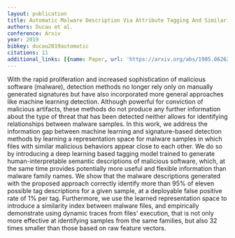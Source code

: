 ```yaml
---
layout: publication
title: Automatic Malware Description Via Attribute Tagging And Similarity Embedding
authors: Ducau et al.
conference: Arxiv
year: 2019
bibkey: ducau2019automatic
citations: 11
additional_links: [{name: Paper, url: 'https://arxiv.org/abs/1905.06262'}]
---
```

With the rapid proliferation and increased sophistication of malicious
software (malware), detection methods no longer rely only on manually generated
signatures but have also incorporated more general approaches like machine
learning detection. Although powerful for conviction of malicious artifacts,
these methods do not produce any further information about the type of threat
that has been detected neither allows for identifying relationships between
malware samples. In this work, we address the information gap between machine
learning and signature-based detection methods by learning a representation
space for malware samples in which files with similar malicious behaviors
appear close to each other. We do so by introducing a deep learning based
tagging model trained to generate human-interpretable semantic descriptions of
malicious software, which, at the same time provides potentially more useful
and flexible information than malware family names.
  We show that the malware descriptions generated with the proposed approach
correctly identify more than 95% of eleven possible tag descriptions for a
given sample, at a deployable false positive rate of 1% per tag. Furthermore,
we use the learned representation space to introduce a similarity index between
malware files, and empirically demonstrate using dynamic traces from files'
execution, that is not only more effective at identifying samples from the same
families, but also 32 times smaller than those based on raw feature vectors.